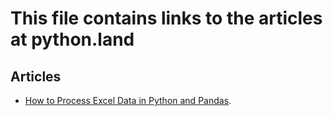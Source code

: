 # This file contains links to the articles at python.land
## Articles
- [How to Process Excel Data in Python and Pandas](https://python.land/data-processing/process-excel-data-in-python-and-pandas).
